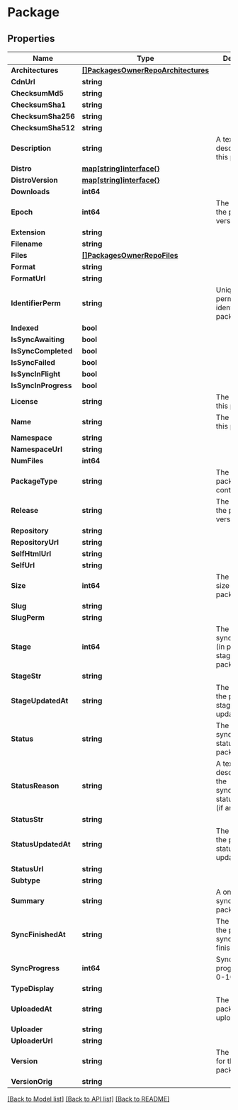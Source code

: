 # Package

## Properties

Name | Type | Description | Notes
------------ | ------------- | ------------- | -------------
**Architectures** | [**[]PackagesOwnerRepoArchitectures**](_packages__owner___repo___architectures.md) |  | [optional]
**CdnUrl** | **string** |  | [optional]
**ChecksumMd5** | **string** |  | [optional]
**ChecksumSha1** | **string** |  | [optional]
**ChecksumSha256** | **string** |  | [optional]
**ChecksumSha512** | **string** |  | [optional]
**Description** | **string** | A textual description of this package. | [optional]
**Distro** | [**map[string]interface{}**](.md) |  | [optional]
**DistroVersion** | [**map[string]interface{}**](.md) |  | [optional]
**Downloads** | **int64** |  | [optional]
**Epoch** | **int64** | The epoch of the package version (if any). | [optional]
**Extension** | **string** |  | [optional]
**Filename** | **string** |  | [optional]
**Files** | [**[]PackagesOwnerRepoFiles**](_packages__owner___repo___files.md) |  | [optional]
**Format** | **string** |  | [optional]
**FormatUrl** | **string** |  | [optional]
**IdentifierPerm** | **string** | Unique and permanent identifier for the package. | [optional]
**Indexed** | **bool** |  | [optional]
**IsSyncAwaiting** | **bool** |  | [optional]
**IsSyncCompleted** | **bool** |  | [optional]
**IsSyncFailed** | **bool** |  | [optional]
**IsSyncInFlight** | **bool** |  | [optional]
**IsSyncInProgress** | **bool** |  | [optional]
**License** | **string** | The license of this package. | [optional]
**Name** | **string** | The name of this package. | [optional]
**Namespace** | **string** |  | [optional]
**NamespaceUrl** | **string** |  | [optional]
**NumFiles** | **int64** |  | [optional]
**PackageType** | **string** | The type of package contents. | [optional]
**Release** | **string** | The release of the package version (if any). | [optional]
**Repository** | **string** |  | [optional]
**RepositoryUrl** | **string** |  | [optional]
**SelfHtmlUrl** | **string** |  | [optional]
**SelfUrl** | **string** |  | [optional]
**Size** | **int64** | The calculated size of the package. | [optional]
**Slug** | **string** |  | [optional]
**SlugPerm** | **string** |  | [optional]
**Stage** | **int64** | The synchronisation (in progress) stage of the package. | [optional]
**StageStr** | **string** |  | [optional]
**StageUpdatedAt** | **string** | The datetime the package stage was updated at. | [optional]
**Status** | **string** | The synchronisation status of the package. | [optional]
**StatusReason** | **string** | A textual description for the synchronous status reason (if any | [optional]
**StatusStr** | **string** |  | [optional]
**StatusUpdatedAt** | **string** | The datetime the package status was updated at. | [optional]
**StatusUrl** | **string** |  | [optional]
**Subtype** | **string** |  | [optional]
**Summary** | **string** | A one-liner synopsis of this package. | [optional]
**SyncFinishedAt** | **string** | The datetime the package sync was finished at. | [optional]
**SyncProgress** | **int64** | Synchronisation progress (from 0-100) | [optional]
**TypeDisplay** | **string** |  | [optional]
**UploadedAt** | **string** | The date this package was uploaded. | [optional]
**Uploader** | **string** |  | [optional]
**UploaderUrl** | **string** |  | [optional]
**Version** | **string** | The raw version for this package. | [optional]
**VersionOrig** | **string** |  | [optional]

[[Back to Model list]](../README.md#documentation-for-models) [[Back to API list]](../README.md#documentation-for-api-endpoints) [[Back to README]](../README.md)
